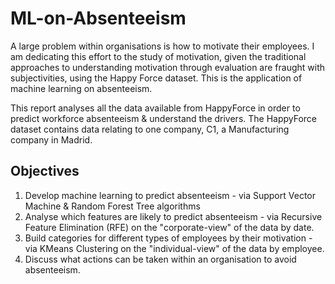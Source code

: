 # ML-on-Absenteeism
A large problem within organisations is how to motivate their employees. I am dedicating this effort to the study of motivation, given the traditional approaches to understanding motivation through evaluation are fraught with subjectivities, using the Happy Force dataset. This is the application of machine learning on absenteeism.

This report analyses all the data available from HappyForce in order to predict workforce absenteeism & understand the drivers. The HappyForce dataset contains data relating to one company, C1, a Manufacturing company in Madrid.

## Objectives
1. Develop machine learning to predict absenteeism - via Support Vector Machine & Random Forest Tree algorithms
2. Analyse which features are likely to predict absenteeism - via Recursive Feature Elimination (RFE) on the "corporate-view" of the data by date.
3. Build categories for different types of employees by their motivation - via KMeans Clustering on the "individual-view" of the data by employee.
4. Discuss what actions can be taken within an organisation to avoid absenteeism.
